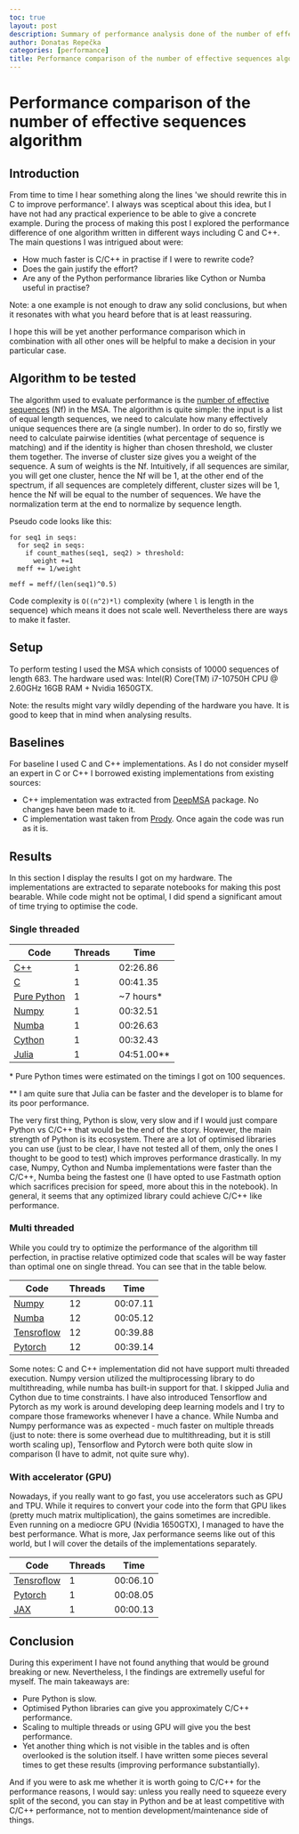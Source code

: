 ```yaml
---
toc: true
layout: post
description: Summary of performance analysis done of the number of effective sequences algorithm.
author: Donatas Repečka
categories: [performance]
title: Performance comparison of the number of effective sequences algorithm
---
```

# Performance comparison of the number of effective sequences algorithm

## Introduction

From time to time I hear something along the lines 'we should rewrite this in C to improve performance'. I always was sceptical about this idea, but I have not had any practical experience to be able to give a concrete example. During the process of making this post I explored the performance difference of one algorithm
written in different ways including C and C++. The main questions I was intrigued about were:
* How much faster is C/C++ in practise if I were to rewrite code?
* Does the gain justify the effort?
* Are any of the Python performance libraries like Cython or Numba useful in practise?

Note: a one example is not enough to draw any solid conclusions, but when it resonates with what you heard before that is at least reassuring. 

I hope this will be yet another performance comparison which in combination with all other ones will be helpful to make a decision in your particular case. 

## Algorithm to be tested

The algorithm used to evaluate performance is the [number of effective sequences](https://academic.oup.com/bioinformatics/article/36/7/2105/5628221) (Nf) in the MSA.
The algorithm is quite simple: the input is a list of equal length sequences, we need to calculate how many effectively unique sequences there are (a single number).
In order to do so, firstly we need to calculate pairwise identities (what percentage of sequence is matching) and if the identity is higher than
chosen threshold, we cluster them together. The inverse of cluster size gives you a weight of the sequence. A sum of weights is the Nf. Intuitively, if all sequences are similar, you will get one cluster, hence the Nf will be 1, at the other end of the spectrum, if all sequences are completely different, cluster sizes will be 1, hence the Nf will be equal to the number of sequences.  We have the normalization term at the end to normalize by sequence length. 

Pseudo code looks like this:

```
for seq1 in seqs:
  for seq2 in seqs:
    if count_mathes(seq1, seq2) > threshold:
      weight +=1
  meff += 1/weight
 
meff = meff/(len(seq1)^0.5)
```

Code complexity is `O((n^2)*l)` complexity (where `l` is length in the sequence) which means it does not scale well. Nevertheless there are ways to make it faster.  

## Setup

To perform testing I used the MSA which consists of 10000 sequences of length 683. The hardware used was: Intel(R) Core(TM) i7-10750H CPU @ 2.60GHz 16GB RAM + Nvidia 1650GTX. 

Note: the results might vary wildly depending of the hardware you have. It is good to keep that in mind when analysing results. 


## Baselines

For baseline I used C and C++ implementations. As I do not consider myself an expert in C or C++ I borrowed existing implementations from existing sources:

* C++ implementation was extracted from [DeepMSA](https://zhanglab.dcmb.med.umich.edu/DeepMSA/) package. No changes have been made to it.
* C implementation wast taken from [Prody](http://prody.csb.pitt.edu/_modules/prody/sequence/analysis.html#calcMeff). Once again the code was run as it is. 

## Results

In this section I display the results I got on my hardware. The implementations are extracted to separate notebooks for making this post bearable. While code might not be optimal, I did spend a significant amout of time trying to optimise the code. 

### Single threaded

| Code            | Threads | Time      |
| --------------- | ------- | --------- |
| [C++](https://zhanglab.dcmb.med.umich.edu/DeepMSA/) | 1       | 02:26.86  |
| [C](http://prody.csb.pitt.edu/_modules/prody/sequence/analysis.html#calcMeff) | 1       | 00:41.35  |
| [Pure Python](https://donatasrep.github.io/donatas.repecka/performance/2021/05/08/performance-pure-python.html)   | 1       | ~7 hours* |
| [Numpy](https://donatasrep.github.io/donatas.repecka/performance/2021/05/08/performance-numpy.html)           | 1       | 00:32.51  |
| [Numba](https://donatasrep.github.io/donatas.repecka/performance/2021/05/08/performance-numba.html)           | 1       | 00:26.63  |
| [Cython](https://donatasrep.github.io/donatas.repecka/performance/2021/05/08/performance-cython.html)          | 1       | 00:32.43  |
| [Julia](https://donatasrep.github.io/donatas.repecka/performance/2021/05/08/performance-julia.html)           | 1       | 04:51.00**|

\* Pure Python times were estimated on the timings I got on 100 sequences.

** I am quite sure that Julia can be faster and the developer is to blame for its poor performance.

The very first thing, Python is slow, very slow and if I would just compare Python vs C/C++ that would be the end of the story. However, the main strength of Python is its ecosystem. There are a lot of optimised libraries you can use (just to be clear, I have not tested all of them, only the ones I thought to be good to test) which improves performance drastically. In my case, Numpy, Cython and Numba implementations were faster than the C/C++, Numba being the fastest one (I have opted to use Fastmath option which sacrifices precision for speed, more about this in the notebook). In general, it seems that any optimized library could achieve C/C++ like performance.

### Multi threaded 

While you could try to optimize the performance of the algorithm till perfection, in practise relative optimized code that scales will be way faster than optimal one on single thread. You can see that in the table below. 

| Code            | Threads | Time     |
| --------------- | ------- | -------- |
| [Numpy](https://donatasrep.github.io/donatas.repecka/performance/2021/05/08/performance-numpy.html)  | 12      | 00:07.11 |
| [Numba](https://donatasrep.github.io/donatas.repecka/performance/2021/05/08/performance-numba.html)  | 12      | 00:05.12 |
| [Tensroflow](https://donatasrep.github.io/donatas.repecka/performance/2021/05/08/performance-tensorflow.html) | 12      | 00:39.88 |
| [Pytorch](https://donatasrep.github.io/donatas.repecka/performance/2021/05/08/performance-pytorch.html) | 12      | 00:39.14 |

Some notes: C and C++ implementation did not have support multi threaded execution. Numpy version utilized the multiprocessing library to do multithreading, while numba has built-in support for that. I skipped Julia and Cython due to time constraints. I have also introduced Tensorflow and Pytorch as my work is around developing deep learning models and I try to compare those frameworks whenever I have a chance. While Numba and Numpy performance was as expected - much faster on multiple threads (just to note: there is some overhead due to multithreading, but it is still worth scaling up), Tensorflow and Pytorch were both quite slow in comparison (I have to admit, not quite sure why). 

### With accelerator (GPU)

Nowadays, if you really want to go fast, you use accelerators such as GPU and TPU. While it requires to convert your code into the form that GPU likes (pretty much matrix multiplication), the gains sometimes are incredible. Even running on a mediocre GPU (Nvidia 1650GTX), I managed to have the best performance. What is more, Jax performance seems like out of this world, but I will cover the details of the implementations separately. 


| Code            | Threads | Time     |
| --------------- | ------- | -------- |
| [Tensroflow](https://donatasrep.github.io/donatas.repecka/performance/2021/05/08/performance-tensorflow.html) | 1       | 00:06.10 |
| [Pytorch](https://donatasrep.github.io/donatas.repecka/performance/2021/05/08/performance-pytorch.html) | 1       | 00:08.05 |
| [JAX](https://donatasrep.github.io/donatas.repecka/performance/2021/05/08/performance-jax.html) | 1       | 00:00.13 |


## Conclusion

During this experiment I have not found anything that would be ground breaking or new. Nevertheless, I the findings are extremelly useful for myself. The main takeaways are:  

* Pure Python is slow.
* Optimised Python libraries can give you approximately C/C++ performance.
* Scaling to multiple threads or using GPU will give you the best performance. 
* Yet another thing which is not visible in the tables and is often overlooked is the solution itself. I have written some pieces several times to get these results (improving performance substantially). 

And if you were to ask me whether it is worth going to C/C++ for the performance reasons, I would say: unless you really need to squeeze every split of the second, you can stay in Python and be at least competitive with C/C++ performance, not to mention development/maintenance side of things. 


